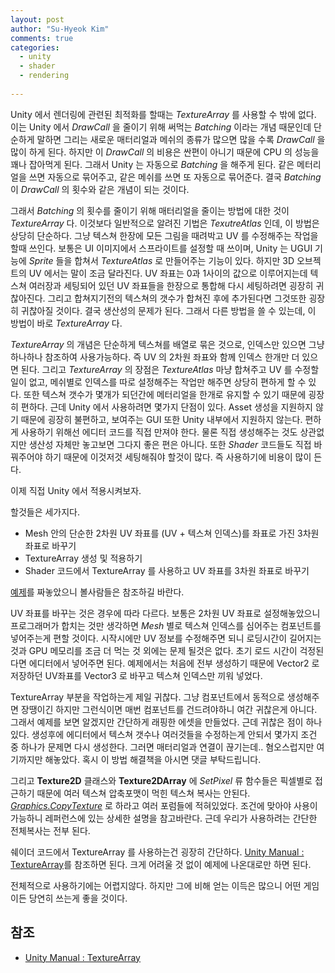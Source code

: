 ```yaml
---
layout: post
author: "Su-Hyeok Kim"
comments: true
categories:
  - unity
  - shader
  - rendering
  
---
```


Unity 에서 렌더링에 관련된 최적화를 할때는 _TextureArray_ 를 사용할 수 밖에 없다. 이는 Unity 에서 _DrawCall_ 을 줄이기 위해 써먹는 _Batching_ 이라는 개념 때문인데 단순하게 말하면 그리는 새로운 매터리얼과 메쉬의 종류가 많으면 많을 수록 _DrawCall_ 을 많이 하게 된다. 하지만 이 _DrawCall_ 의 비용은 싼편이 아니기 때문에 CPU 의 성능을 꽤나 잡아먹게 된다. 그래서 Unity 는 자동으로 _Batching_ 을 해주게 된다. 같은 메터리얼을 쓰면 자동으로 묶어주고, 같은 메쉬를 쓰면 또 자동으로 묶어준다. 결국 _Batching_ 이 _DrawCall_ 의 횟수와 같은 개념이 되는 것이다.

그래서 _Batching_ 의 횟수를 줄이기 위해 매터리얼을 줄이는 방법에 대한 것이 _TextureArray_ 다. 이것보다 일반적으로 알려진 기법은 _TexutreAtlas_ 인데, 이 방법은 상당히 단순하다. 그냥 텍스쳐 한장에 모든 그림을 때려박고 UV 를 수정해주는 작업을 할때 쓰인다. 보통은 UI 이미지에서 스프라이트를 설정할 때 쓰이며, Unity 는 UGUI 기능에 _Sprite_ 들을 합쳐서 _TextureAtlas_ 로 만들어주는 기능이 있다. 하지만 3D 오브젝트의 UV 에서는 말이 조금 달라진다. UV 좌표는 0과 1사이의 값으로 이루어지는데 텍스쳐 여러장과 세팅되어 있던 UV 좌표들을 한장으로 통합해 다시 세팅하려면 굉장히 귀찮아진다. 그리고 합쳐지기전의 텍스쳐의 갯수가 합쳐진 후에 추가된다면 그것또한 굉장히 귀찮아질 것이다. 결국 생산성의 문제가 된다.  그래서 다른 방법을 쓸 수 있는데, 이 방법이 바로 _TextureArray_ 다.

_TextureArray_ 의 개념은 단순하게 텍스쳐를 배열로 묶은 것으로, 인덱스만 있으면 그냥 하나하나 참조하여 사용가능하다. 즉 UV 의 2차원 좌표와 함께 인덱스 한개만 더 있으면 된다. 그리고 _TextureArray_ 의 장점은 _TextureAtlas_ 마냥 합쳐주고 UV 를 수정할 일이 없고, 메쉬별로 인덱스를 따로 설정해주는 작업만 해주면 상당히 편하게 할 수 있다. 또한 텍스쳐 갯수가 몇개가 되던간에 메터리얼을 한개로 유지할 수 있기 때문에 굉장히 편하다. 근데 Unity 에서 사용하려면 몇가지 단점이 있다. Asset 생성을 지원하지 않기 때문에 굉장히 불편하고, 보여주는 GUI 또한 Unity 내부에서 지원하지 않는다. 편하게 사용하기 위해선 에디터 코드를 직접 만져야 한다. 물론 직접 생성해주는 것도 상관없지만 생산성 자체만 놓고보면 그다지 좋은 편은 아니다. 또한 _Shader_ 코드들도 직접 바꿔주어야 하기 때문에 이것저것 세팅해줘야 할것이 많다. 즉 사용하기에 비용이 많이 든다.

이제 직접 Unity 에서 적용시켜보자.

<!-- more -->

할것들은 세가지다.

 - Mesh 안의 단순한 2차원 UV 좌표를 (UV + 텍스쳐 인덱스)를 좌표로 가진 3차원 좌표로 바꾸기
 - TextureArray 생성 및 적용하기
 - Shader 코드에서 TextureArray 를 사용하고 UV 좌표를 3차원 좌표로 바꾸기

[예제](https://github.com/hrmrzizon/TextureArrayExample)를 짜놓았으니 볼사람들은 참조하길 바란다.

UV 좌표를 바꾸는 것은 경우에 따라 다르다. 보통은 2차원 UV 좌표로 설정해놓았으니 프로그래머가 합치는 것만 생각하면 _Mesh_ 별로 텍스쳐 인덱스를 심어주는 컴포넌트를 넣어주는게 편할 것이다. 시작시에만 UV 정보를 수정해주면 되니 로딩시간이 길어지는 것과 GPU 메모리를 조금 더 먹는 것 외에는 문제 될것은 없다. 초기 로드 시간이 걱정된다면 에디터에서 넣어주면 된다. 예제에서는 처음에 전부 생성하기 때문에 Vector2 로 저장하던 UV좌표를 Vector3 로 바꾸고 텍스쳐 인덱스만 끼워 넣었다.

TextureArray 부분을 작업하는게 제일 귀찮다. 그냥 컴포넌트에서 동적으로 생성해주면 장땡이긴 하지만 그런식이면 매번 컴포넌트를 건드려야하니 여간 귀찮은게 아니다. 그래서 예제를 보면 알겠지만 간단하게 래핑한 에셋을 만들었다. 근데 귀찮은 점이 하나 있다. 생성후에 에디터에서 텍스쳐 갯수나 여러것들을 수정하는게 안되서 몇가지 조건 중 하나가 문제면 다시 생성한다. 그러면 매터리얼과 연결이 끊기는데.. 혐오스럽지만 여기까지만 해놓았다. 혹시 이 방법 해결책을 아시면 댓글 부탁드립니다.

그리고 __Texture2D__ 클래스와 __Texture2DArray__ 에 _SetPixel_ 류 함수들은 픽셀별로 접근하기 때문에 여러 텍스쳐 압축포맷이 먹힌 텍스쳐 복사는 안된다. [_Graphics.CopyTexture_](https://docs.unity3d.com/ScriptReference/Graphics.CopyTexture.html) 로 하라고 여러 포럼들에 적혀있었다. 조건에 맞아야 사용이 가능하니 레퍼런스에 있는 상세한 설명을 참고바란다. 근데 우리가 사용하려는 간단한 전체복사는 전부 된다.

쉐이더 코드에서 TextureArray 를 사용하는건 굉장히 간단하다. [Unity Manual : TextureArray](https://docs.unity3d.com/Manual/SL-TextureArrays.html)를 참조하면 된다. 크게 어려울 것 없이 예제에 나온대로만 하면 된다.

전체적으로 사용하기에는 어렵지않다. 하지만 그에 비해 얻는 이득은 많으니 어떤 게임이든 당연히 쓰는게 좋을 것이다.

## 참조

 - [Unity Manual : TextureArray](https://docs.unity3d.com/Manual/SL-TextureArrays.html)
